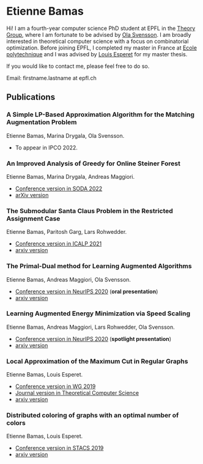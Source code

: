 # Etienne Bamas

Hi! I am a fourth-year computer science PhD student at EPFL in the [Theory Group](https://theory.epfl.ch/), where I am fortunate to be advised by [Ola Svensson](https://theory.epfl.ch/osven/). I am broadly interested in theoretical computer science with a focus on combinatorial optimization. Before joining EPFL, I completed my master in France at [Ecole polytechnique](https://www.polytechnique.edu/en) and I was advised by [Louis Esperet](https://oc.g-scop.grenoble-inp.fr/esperet/) for my master thesis.

If you would like to contact me, please feel free to do so.

Email: firstname.lastname at epfl.ch


## Publications

### A Simple LP-Based Approximation Algorithm for the Matching Augmentation Problem
Etienne Bamas, Marina Drygala, Ola Svensson.
* To appear in IPCO 2022.

### An Improved Analysis of Greedy for Online Steiner Forest
Etienne Bamas, Marina Drygala, Andreas Maggiori.  
* [Conference version in SODA 2022](https://epubs.siam.org/doi/abs/10.1137/1.9781611977073.125)
* [arXiv version](https://arxiv.org/pdf/2111.10086.pdf)

### The Submodular Santa Claus Problem in the Restricted Assignment Case
Etienne Bamas, Paritosh Garg, Lars Rohwedder.
* [Conference version in ICALP 2021](https://drops.dagstuhl.de/opus/volltexte/2021/14091/)
* [arxiv version](https://arxiv.org/pdf/2011.06939.pdf)

### The Primal-Dual method for Learning Augmented Algorithms
Etienne Bamas, Andreas Maggiori, Ola Svensson.
* [Conference version in NeurIPS 2020](https://proceedings.neurips.cc/paper/2020/hash/e834cb114d33f729dbc9c7fb0c6bb607-Abstract.html) (**oral presentation**)
* [arxiv version](https://arxiv.org/pdf/2010.11632.pdf)

### Learning Augmented Energy Minimization via Speed Scaling
Etienne Bamas, Andreas Maggiori, Lars Rohwedder, Ola Svensson.
* [Conference version in NeurIPS 2020](https://proceedings.neurips.cc/paper/2020/hash/af94ed0d6f5acc95f97170e3685f16c0-Abstract.html) (**spotlight presentation**)
* [arxiv version](https://arxiv.org/pdf/2010.11629.pdf)

### Local Approximation of the Maximum Cut in Regular Graphs
Etienne Bamas, Louis Esperet.
* [Conference version in WG 2019](https://link.springer.com/chapter/10.1007/978-3-030-30786-8_6)
* [Journal version in Theoretical Computer Science](https://www.sciencedirect.com/science/article/pii/S0304397520301596)
* [arxiv version](https://arxiv.org/pdf/1902.04899.pdf)

### Distributed coloring of graphs with an optimal number of colors
Etienne Bamas, Louis Esperet.
* [Conference version in STACS 2019](https://drops.dagstuhl.de/opus/volltexte/2019/10249/)
* [arxiv version](https://arxiv.org/pdf/1809.08140.pdf)
